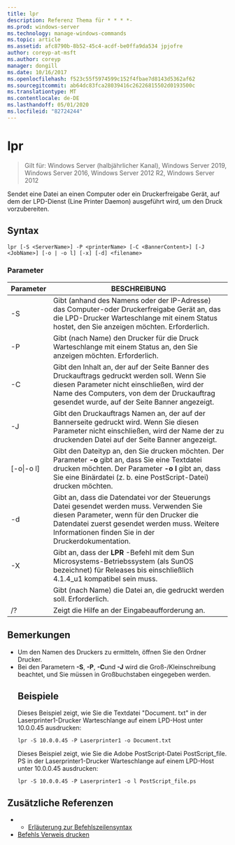 ```yaml
---
title: lpr
description: Referenz Thema für * * * *-
ms.prod: windows-server
ms.technology: manage-windows-commands
ms.topic: article
ms.assetid: afc8790b-8b52-45c4-acdf-be0ffa9da534 jpjofre
author: coreyp-at-msft
ms.author: coreyp
manager: dongill
ms.date: 10/16/2017
ms.openlocfilehash: f523c55f5974599c152f4fbae7d8143d5362af62
ms.sourcegitcommit: ab64dc83fca28039416c26226815502d0193500c
ms.translationtype: MT
ms.contentlocale: de-DE
ms.lasthandoff: 05/01/2020
ms.locfileid: "82724244"
---
```

# <a name="lpr"></a>lpr

> Gilt für: Windows Server (halbjährlicher Kanal), Windows Server 2019, Windows Server 2016, Windows Server 2012 R2, Windows Server 2012

Sendet eine Datei an einen Computer oder ein Druckerfreigabe Gerät, auf dem der LPD-Dienst (Line Printer Daemon) ausgeführt wird, um den Druck vorzubereiten.  

## <a name="syntax"></a>Syntax  
```  
lpr [-S <ServerName>] -P <printerName> [-C <BannerContent>] [-J <JobName>] [-o | -o l] [-x] [-d] <filename>  
```  
### <a name="parameters"></a>Parameter  

|     Parameter      |                                                                                                           BESCHREIBUNG                                                                                                           |
|--------------------|---------------------------------------------------------------------------------------------------------------------------------------------------------------------------------------------------------------------------------|
|  -S<ServerName>   |                                    Gibt (anhand des Namens oder der IP-Adresse) das Computer-oder Druckerfreigabe Gerät an, das die LPD-Drucker Warteschlange mit einem Status hostet, den Sie anzeigen möchten. Erforderlich.                                    |
|  -P<printerName>  |                                                              Gibt (nach Name) den Drucker für die Druck Warteschlange mit einem Status an, den Sie anzeigen möchten. Erforderlich.                                                              |
| -C<BannerContent> |                Gibt den Inhalt an, der auf der Seite Banner des Druckauftrags gedruckt werden soll. Wenn Sie diesen Parameter nicht einschließen, wird der Name des Computers, von dem der Druckauftrag gesendet wurde, auf der Seite Banner angezeigt.                 |
|    -J<JobName>    |                           Gibt den Druckauftrags Namen an, der auf der Bannerseite gedruckt wird. Wenn Sie diesen Parameter nicht einschließen, wird der Name der zu druckenden Datei auf der Seite Banner angezeigt.                            |
| [-o&#124;-o l]  | Gibt den Dateityp an, den Sie drucken möchten. Der Parameter **-o** gibt an, dass Sie eine Textdatei drucken möchten. Der Parameter **-o l** gibt an, dass Sie eine Binärdatei (z. b. eine PostScript-Datei) drucken möchten. |
|         -d         |              Gibt an, dass die Datendatei vor der Steuerungs Datei gesendet werden muss. Verwenden Sie diesen Parameter, wenn für den Drucker die Datendatei zuerst gesendet werden muss. Weitere Informationen finden Sie in der Druckerdokumentation.               |
|         -X         |                               Gibt an, dass der **LPR** -Befehl mit dem Sun Microsystems-Betriebssystem (als SunOS bezeichnet) für Releases bis einschließlich 4.1.4_u1 kompatibel sein muss.                                |
|     <FileName>     |                                                                                      Gibt (nach Name) die Datei an, die gedruckt werden soll. Erforderlich.                                                                                      |
|         /?         |                                                                                              Zeigt die Hilfe an der Eingabeaufforderung an.                                                                                               |

## <a name="remarks"></a>Bemerkungen  
- Um den Namen des Druckers zu ermitteln, öffnen Sie den Ordner Drucker.  
- Bei den Parametern **-S**, **-P**, **-C**und **-J** wird die Groß-/Kleinschreibung beachtet, und Sie müssen in Großbuchstaben eingegeben werden.  
  ## <a name="examples"></a>Beispiele  
  Dieses Beispiel zeigt, wie Sie die Textdatei "Document. txt" in der Laserprinter1-Drucker Warteschlange auf einem LPD-Host unter 10.0.0.45 ausdrucken:  
  ```  
  lpr -S 10.0.0.45 -P Laserprinter1 -o Document.txt  
  ```  
  Dieses Beispiel zeigt, wie Sie die Adobe PostScript-Datei PostScript_file. PS in der Laserprinter1-Drucker Warteschlange auf einem LPD-Host unter 10.0.0.45 ausdrucken:  
  ```  
  lpr -S 10.0.0.45 -P Laserprinter1 -o l PostScript_file.ps  
  ```  

## <a name="additional-references"></a>Zusätzliche Referenzen  
-   - [Erläuterung zur Befehlszeilensyntax](command-line-syntax-key.md)  
-   [Befehls Verweis drucken](print-command-reference.md)  
